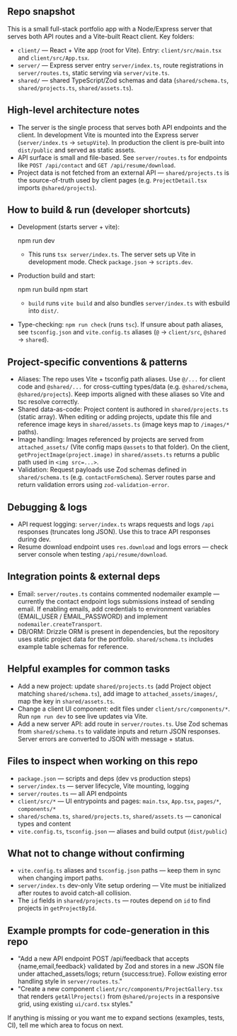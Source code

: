 ## Repo snapshot

This is a small full-stack portfolio app with a Node/Express server that serves both API routes and a Vite-built React client. Key folders:
- `client/` — React + Vite app (root for Vite). Entry: `client/src/main.tsx` and `client/src/App.tsx`.
- `server/` — Express server entry `server/index.ts`, route registrations in `server/routes.ts`, static serving via `server/vite.ts`.
- `shared/` — shared TypeScript/Zod schemas and data (`shared/schema.ts`, `shared/projects.ts`, `shared/assets.ts`).

## High-level architecture notes

- The server is the single process that serves both API endpoints and the client. In development Vite is mounted into the Express server (`server/index.ts` -> `setupVite`). In production the client is pre-built into `dist/public` and served as static assets.
- API surface is small and file-based. See `server/routes.ts` for endpoints like `POST /api/contact` and `GET /api/resume/download`.
- Project data is not fetched from an external API — `shared/projects.ts` is the source-of-truth used by client pages (e.g. `ProjectDetail.tsx` imports `@shared/projects`).

## How to build & run (developer shortcuts)

- Development (starts server + vite):

  npm run dev

  - This runs `tsx server/index.ts`. The server sets up Vite in development mode. Check `package.json` -> `scripts.dev`.

- Production build and start:

  npm run build
  npm start

  - `build` runs `vite build` and also bundles `server/index.ts` with esbuild into `dist/`.

- Type-checking: `npm run check` (runs `tsc`). If unsure about path aliases, see `tsconfig.json` and `vite.config.ts` aliases (`@` -> `client/src`, `@shared` -> `shared`).

## Project-specific conventions & patterns

- Aliases: The repo uses Vite + tsconfig path aliases. Use `@/...` for client code and `@shared/...` for cross-cutting types/data (e.g. `@shared/schema`, `@shared/projects`). Keep imports aligned with these aliases so Vite and tsc resolve correctly.
- Shared data-as-code: Project content is authored in `shared/projects.ts` (static array). When editing or adding projects, update this file and reference image keys in `shared/assets.ts` (image keys map to `/images/*` paths).
- Image handling: Images referenced by projects are served from `attached_assets/` (Vite config maps `@assets` to that folder). On the client, `getProjectImage(project.image)` in `shared/assets.ts` returns a public path used in `<img src=...>`.
- Validation: Request payloads use Zod schemas defined in `shared/schema.ts` (e.g. `contactFormSchema`). Server routes parse and return validation errors using `zod-validation-error`.

## Debugging & logs

- API request logging: `server/index.ts` wraps requests and logs `/api` responses (truncates long JSON). Use this to trace API responses during dev.
- Resume download endpoint uses `res.download` and logs errors — check server console when testing `/api/resume/download`.

## Integration points & external deps

- Email: `server/routes.ts` contains commented nodemailer example — currently the contact endpoint logs submissions instead of sending email. If enabling emails, add credentials to environment variables (EMAIL_USER / EMAIL_PASSWORD) and implement `nodemailer.createTransport`.
- DB/ORM: Drizzle ORM is present in dependencies, but the repository uses static project data for the portfolio. `shared/schema.ts` includes example table schemas for reference.

## Helpful examples for common tasks

- Add a new project: update `shared/projects.ts` (add Project object matching `shared/schema.ts`), add image to `attached_assets/images/`, map the key in `shared/assets.ts`.
- Change a client UI component: edit files under `client/src/components/*`. Run `npm run dev` to see live updates via Vite.
- Add a new server API: add route in `server/routes.ts`. Use Zod schemas from `shared/schema.ts` to validate inputs and return JSON responses. Server errors are converted to JSON with message + status.

## Files to inspect when working on this repo

- `package.json` — scripts and deps (dev vs production steps)
- `server/index.ts` — server lifecycle, Vite mounting, logging
- `server/routes.ts` — all API endpoints
- `client/src/*` — UI entrypoints and pages: `main.tsx`, `App.tsx`, `pages/*`, `components/*`
- `shared/schema.ts`, `shared/projects.ts`, `shared/assets.ts` — canonical types and content
- `vite.config.ts`, `tsconfig.json` — aliases and build output (`dist/public`)

## What not to change without confirming

- `vite.config.ts` aliases and `tsconfig.json` paths — keep them in sync when changing import paths.
- `server/index.ts` dev-only Vite setup ordering — Vite must be initialized after routes to avoid catch-all collision.
- The `id` fields in `shared/projects.ts` — routes depend on `id` to find projects in `getProjectById`.

## Example prompts for code-generation in this repo

- "Add a new API endpoint POST /api/feedback that accepts {name,email,feedback} validated by Zod and stores in a new JSON file under attached_assets/logs; return {success:true}. Follow existing error handling style in `server/routes.ts`."
- "Create a new component `client/src/components/ProjectGallery.tsx` that renders `getAllProjects()` from `@shared/projects` in a responsive grid, using existing `ui/card.tsx` styles."

If anything is missing or you want me to expand sections (examples, tests, CI), tell me which area to focus on next.
